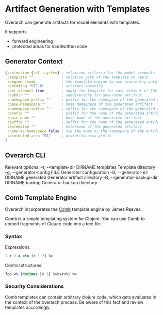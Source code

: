 # Artifact Generation with Templates

Overarch can generate artifacts for model elements with templates.

It supports
* forward engineering
* protected areas for handwritten code

## Generator Context

```clojure
{:selection {:el :system} ; selection criteria for the model elements
 :template ""             ; relative path of the template to apply
 :engine :comb            ; the template engine to use (currently only :comb)
 :encoding "UTF-8"        ; artifact encoding
 :per-element true        ; apply the template for each element of the selection
 :subdir ""               ; subdirectory for generated artifact
 :namespace-prefix ""     ; prefix for the namespace of the generated artifact
 :base-namespace ""       ; base namespace of the generated artifact
 :namespace-suffix ""     ; suffix for the namespace of the generated artifact
 :prefix ""               ; prefix for the name of the generated artifact
 :base-name ""            ; base name of the generated artifact
 :suffix ""               ; suffix for the name of the generated artifact
 :extension ""            ; extension of the generated artifact
 :name-as-namespace false ; use the name as the namespace of the artifact
 :protected-area "PA"     ; protected area prefix
}
```

## Overarch CLI

Relevant options:
  -t, --template-dir DIRNAME          templates  Template directory
  -g, --generator-config FILE                    Generator configuration
  -G, --generator-dir DIRNAME         generated  Generator artifact directory
  -B, --generator-backup-dir DIRNAME  backup     Generator backup directory

## Comb Template Engine
Overarch incorporates the [Comb](https://github.com/weavejester/comb) template engine by James Reeves.

Comb is a simple templating system for Clojure. You can use Comb to embed fragments of Clojure code into a text file.

### Syntax

Expressions:
```clojure
1 + 2 = <%= (+ 1 2) %>
```

Control structures:
```clojure
foo <% (dotimes [x 3] %>bar<%) %>
```

### Security Considerations

Comb templates can contain arbitrary clojure code, which gets evaluated in the context of the overarch process. Be aware of this fact and review templates accordingly.

